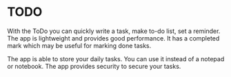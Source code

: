 # TODO

With the ToDo you can quickly write a task, make to-do list, set a reminder. The app is lightweight and provides good performance. It has a completed mark which may be useful for marking done tasks.

The app is able to store your daily tasks. You can use it instead of a notepad or notebook.
The app provides security to secure your tasks.

